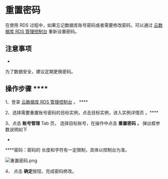 # 重置密码

在使用 RDS 过程中，如果忘记数据库账号密码或者需要修改密码，可以通过 [云数据库 RDS 管理控制台](https://rds-console.jdcloud.com/database) []()重新设置密码。

## 注意事项

* 
为了数据安全，建议定期更换密码。

## 操作步骤 ****

1、登录 [云数据库 RDS 管理控制台](https://rds-console.jdcloud.com/database) []()。 ****

2、选择需要重置账号密码的目标实例，点击目标实例，进入实例详情页 。****

3、点击 **账号管理** Tab 页， 选择目标账号，在操作中点击 **重置密码 ，** 弹出框参数说明如下

* 
****密码：密码的 长度和字符有一定限制，具体以控制台为准。

![重置密码.png](https://img1.jcloudcs.com/cms/446988fc-ed5b-4c00-8713-79a9f10102f620180312173931.png)

4、 点击 **确定**按钮，完成密码修改。